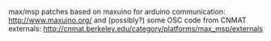 max/msp patches
based on maxuino for arduino communication: http://www.maxuino.org/
and (possibly?) some OSC code from CNMAT externals: http://cnmat.berkeley.edu/category/platforms/max_msp/externals

